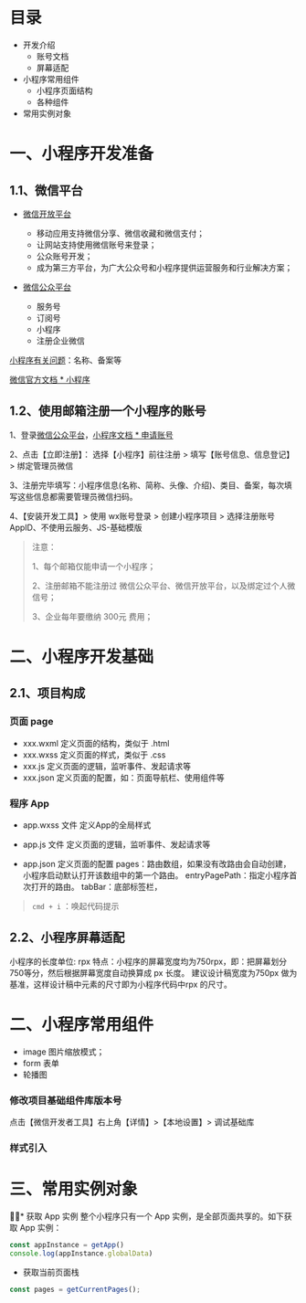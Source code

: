 # 目录
* 开发介绍
  * 账号文档
  * 屏幕适配
* 小程序常用组件
  * 小程序页面结构
  * 各种组件
* 常用实例对象

# 一、小程序开发准备

## 1.1、微信平台

* [微信开放平台](https://open.weixin.qq.com/)
  * 移动应用支持微信分享、微信收藏和微信支付；
  * 让网站支持使用微信账号来登录；
  * 公众账号开发；
  * 成为第三方平台，为广大公众号和小程序提供运营服务和行业解决方案；

* [微信公众平台](https://mp.weixin.qq.com/)
  * 服务号
  * 订阅号
  * 小程序
  * 注册企业微信

[小程序有关问题](https://kf.qq.com/faq/170109umMvm6170109MZNnYV.html)：名称、备案等

[微信官方文档 * 小程序](https://developers.weixin.qq.com/miniprogram/dev/devtools/devtools.html)

## 1.2、使用邮箱注册一个小程序的账号

1、登录[微信公众平台](https://mp.weixin.qq.com/)，[小程序文档 * 申请账号](https://developers.weixin.qq.com/miniprogram/dev/framework/quickstart/getstart.html)

2、点击【立即注册】： 选择【小程序】前往注册 > 填写【账号信息、信息登记】> 绑定管理员微信

3、注册完毕填写：小程序信息(名称、简称、头像、介绍)、类目、备案，每次填写这些信息都需要管理员微信扫码。

4、【安装开发工具】> 使用 wx账号登录 > 创建小程序项目 > 选择注册账号AppID、不使用云服务、JS-基础模版

> 注意：
> 
> 1、每个邮箱仅能申请一个小程序；
> 
> 2、注册邮箱不能注册过 微信公众平台、微信开放平台，以及绑定过个人微信号；
> 
> 3、企业每年要缴纳 300元 费用；
> 

# 二、小程序开发基础

## 2.1、项目构成


### 页面 page 

* xxx.wxml 定义页面的结构，类似于 .html
* xxx.wxss 定义页面的样式，类似于 .css
* xxx.js 定义页面的逻辑，监听事件、发起请求等
* xxx.json 定义页面的配置，如：页面导航栏、使用组件等

### 程序 App

* app.wxss 文件
  定义App的全局样式

* app.js 文件
  定义页面的逻辑，监听事件、发起请求等

* app.json 
  定义页面的配置
  pages：路由数组，如果没有改路由会自动创建，小程序启动默认打开该数组中的第一个路由。
  entryPagePath：指定小程序首次打开的路由。
  tabBar：底部标签栏，


> `cmd + i` ：唤起代码提示

## 2.2、小程序屏幕适配

小程序的长度单位: rpx
特点：小程序的屏幕宽度均为750rpx，即：把屏幕划分750等分，然后根据屏幕宽度自动换算成 px 长度。
建议设计稿宽度为750px 做为基准，这样设计稿中元素的尺寸即为小程序代码中rpx 的尺寸。


# 二、小程序常用组件

* image 图片缩放模式；
* form 表单 
* 轮播图

### 修改项目基础组件库版本号

点击【微信开发者工具】右上角【详情】>【本地设置】> 调试基础库

### 样式引入

# 三、常用实例对象

* 获取 App 实例
整个小程序只有一个 App 实例，是全部页面共享的。如下获取 App 实例：

```js
const appInstance = getApp()
console.log(appInstance.globalData)
```

* 获取当前页面栈

```js
const pages = getCurrentPages();

```
